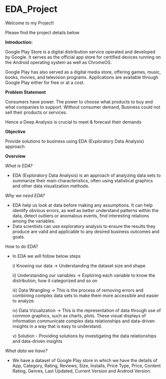 # EDA_Project
Welcome to my Project!

Please find the project details below

**Introduction:**

Google Play Store is a digital distribution service operated and developed by Google. It serves as the official app store for certified devices running on the Android operating system as well as ChromeOS.

Google Play has also served as a digital media store, offering games, music, books, movies, and television programs. Applications are available through Google Play either for free or at a cost.

**Problem Statement**

Consumers have power. The power to choose what products to buy and what companies to support. Without consumer demand, Business could not sell their products or services.

Hence a Deep Analysis is crucial to meet & forecast their demands

**Objective**

Provide solutions to business using EDA (Exploratory Data Analysis) approach


**Overview**

*What is EDA?*

* EDA (Exploratory Data Analysis) is an approach of analyzing data sets to summarize their main characteristics, often using statistical graphics and other data visualization methods.

*Why we need EDA?*

* EDA help us look at data before making any assumptions. It can help identify obvious errors, as well as better understand patterns within the data, detect outliers or anomalous events, find interesting relations among the variables.
* Data scientists can use exploratory analysis to ensure the results they produce are valid and applicable to any desired business outcomes and goals.

How to do EDA?

* In EDA we will follow below steps

  i) Knowing our data -> Understanding the dataset size and shape

  ii)  Understanding our variables -> Exploring each variable to know the distribution, how it categorized and so on

  iii) Data Wrangling -> This is the process of removing errors and combining complex data sets to make them more accessible and easier to analyze.

  iv) Data Vizualization -> This is the representation of data through use of common graphics, such as charts, plots. These visual displays of information communicate complex data relationships and data-driven insights in a way that is easy to understand.

  v) Solution - Providing solutions by investigating the data relationships and data-driven insights

*What data we have?*

* We have a dataset of Google Play store in which we have the details of App, Category, Rating, Reviews, Size, Installs, Price Type, Price, Content Rating, Genres, Last Updated, Current Version and Android Version.

